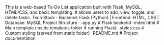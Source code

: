 This is a web-based To-Do List application built with Flask, MySQL, HTML/CSS, and basic templating. It allows users to add, view, toggle, and delete tasks.
Tech Stack - Backend: Flask (Python) | Frontend: HTML, CSS | Database: MySQL
Project Structure : 
-app.py              # Flask backend
-index.html          # Main template (inside templates folder if running Flask)
-styles.css          # Custom styling (served from static folder)
-README.md           # Project documentation

